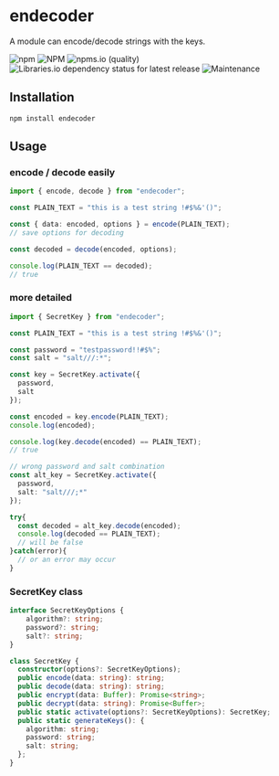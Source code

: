 # endecoder

A module can encode/decode strings with the keys.

![npm](https://img.shields.io/npm/v/endecoder)
![NPM](https://img.shields.io/npm/l/endecoder)
![npms.io (quality)](https://img.shields.io/npms-io/quality-score/endecoder)
![Libraries.io dependency status for latest release](https://img.shields.io/librariesio/release/npm/endecoder)
![Maintenance](https://img.shields.io/maintenance/yes/2022)

## Installation

``` shell
npm install endecoder
```

## Usage

### encode / decode easily

``` typescript
import { encode, decode } from "endecoder";

const PLAIN_TEXT = "this is a test string !#$%&'()";

const { data: encoded, options } = encode(PLAIN_TEXT);
// save options for decoding

const decoded = decode(encoded, options);

console.log(PLAIN_TEXT == decoded);
// true

```

### more detailed

``` typescript
import { SecretKey } from "endecoder";

const PLAIN_TEXT = "this is a test string !#$%&'()";

const password = "testpassword!!#$%";
const salt = "salt///:*";

const key = SecretKey.activate({
  password,
  salt
});

const encoded = key.encode(PLAIN_TEXT);
console.log(encoded);

console.log(key.decode(encoded) == PLAIN_TEXT);
// true

// wrong password and salt combination
const alt_key = SecretKey.activate({
  password,
  salt: "salt///;*"
});

try{
  const decoded = alt_key.decode(encoded);
  console.log(decoded == PLAIN_TEXT);
  // will be false
}catch(error){
  // or an error may occur
}

```

### SecretKey class
``` typescript
interface SecretKeyOptions {
    algorithm?: string;
    password?: string;
    salt?: string;
}

class SecretKey {
  constructor(options?: SecretKeyOptions);
  public encode(data: string): string;
  public decode(data: string): string;
  public encrypt(data: Buffer): Promise<string>;
  public decrypt(data: string): Promise<Buffer>;
  public static activate(options?: SecretKeyOptions): SecretKey;
  public static generateKeys(): {
    algorithm: string;
    password: string;
    salt: string;
  };
}

```
